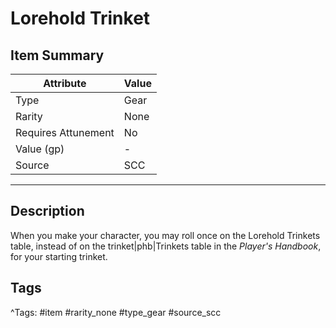 # Lorehold Trinket

## Item Summary

| Attribute            | Value                        |
|----------------------|------------------------------|
| Type                 | Gear |
| Rarity               | None             |
| Requires Attunement  | No                |
| Value (gp)           | -    |
| Source               | SCC |

---

## Description

When you make your character, you may roll once on the Lorehold Trinkets table, instead of on the trinket|phb|Trinkets table in the _Player's Handbook_, for your starting trinket.

## Tags

^Tags: #item #rarity_none #type_gear #source_scc